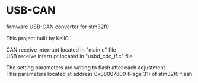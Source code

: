# USB-CAN
firmware USB-CAN converter for stm32f0

This project built by KeilC <br/>

CAN receive interrupt located in "main.c" file <br/>
USB receive interrupt located in "usbd_cdc_if.c" file <br/>

The setting parameters are writing to flash after each adjustment <br/>
This parameters located at address 0x08007800 (Page 31) of stm32f0 flash <br/>

